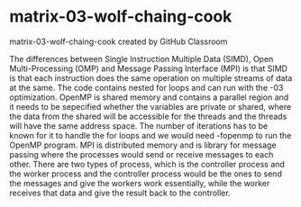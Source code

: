 # matrix-03-wolf-chaing-cook
matrix-03-wolf-chaing-cook created by GitHub Classroom

The differences between Single Instruction Multiple Data (SIMD), Open Multi-Processing (OMP) and Message Passing Interface (MPI) is 
that SIMD is that each instruction does the same operation on multiple streams of data at the same. The code contains nested for 
loops and can run with the -03 optimization. OpenMP is shared memory and contains a parallel region and it needs to be sepecified 
whether the variables are private or shared, where the data from the shared will be accessible for the threads and the threads will 
have the same address space. The number of iterations has to be known for it to handle the for loops and we would need -fopenmp to 
run the OpenMP program. MPI is distributed memory and is library for message passing where the processes would send or receive 
messages to each other. There are two types of process, which is the controller process and the worker process and the controller 
process would be the ones to send the messages and give the workers work essentially, while the worker receives that data and give 
the result back to the controller.
